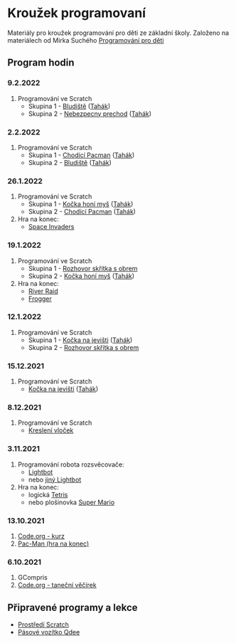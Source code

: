# Kroužek programovaní

Materiály pro kroužek programování pro děti ze základní školy.
Založeno na materiálech od Mirka Suchého [Programování pro děti](https://github.com/xsuchy/programovani_pro_deti/blob/master/README.md)

## Program hodin

### 9.2.2022
1. Programování ve Scratch
   - Skupina 1 - [Bludiště](https://scratch.mit.edu/projects/636345783/editor/)
     ([Tahák](https://scratch.mit.edu/projects/635428934/fullscreen/))
   - Skupina 2 - [Nebezpecny prechod](https://scratch.mit.edu/projects/641443830/editor)
     ([Tahák](https://scratch.mit.edu/projects/641432142/fullscreen/))

### 2.2.2022
1. Programování ve Scratch
   - Skupina 1 - [Chodící Pacman](https://scratch.mit.edu/projects/633901415/editor/)
     ([Tahák](https://scratch.mit.edu/projects/633873467/fullscreen/))
   - Skupina 2 - [Bludiště](https://scratch.mit.edu/projects/636345783/editor/)
     ([Tahák](https://scratch.mit.edu/projects/635428934/fullscreen/))

### 26.1.2022
1. Programování ve Scratch
   - Skupina 1 - [Kočka honí myš](https://scratch.mit.edu/projects/629705940/editor/)
     ([Tahák](https://scratch.mit.edu/projects/629703650/fullscreen/))
   - Skupina 2 - [Chodící Pacman](https://scratch.mit.edu/projects/633901415/editor/)
     ([Tahák](https://scratch.mit.edu/projects/633873467/fullscreen/))
2. Hra na konec:
   - [Space Invaders](https://scratch.mit.edu/projects/46553046/fullscreen/)

### 19.1.2022
1. Programování ve Scratch
   - Skupina 1 - [Rozhovor skřítka s obrem](https://scratch.mit.edu/projects/627204211/editor/)
   - Skupina 2 - [Kočka honí myš](https://scratch.mit.edu/projects/629705940)
     ([Tahák](https://scratch.mit.edu/projects/629703650/fullscreen/))
2. Hra na konec:
   - [River Raid](https://scratch.mit.edu/projects/20428294/fullscreen/)
   - [Frogger](https://scratch.mit.edu/projects/12221773/fullscreen/)

### 12.1.2022
1. Programování ve Scratch
   - Skupina 1 - [Kočka na jevišti](https://scratch.mit.edu/projects/617311963/editor/)
     ([Tahák](https://scratch.mit.edu/projects/617285613/fullscreen/))
   - Skupina 2 - [Rozhovor skřítka s obrem](https://scratch.mit.edu/projects/627204211/editor/)

### 15.12.2021
1. Programování ve Scratch
   - [Kočka na jevišti](https://scratch.mit.edu/projects/617311963/editor/)
     ([Tahák](https://scratch.mit.edu/projects/617285613/fullscreen/))
 
### 8.12.2021
1. Programování ve Scratch
   - [Kreslení vloček](https://scratch.mit.edu/projects/613433973/editor/)

### 3.11.2021
1. Programování robota rozsvěcovače:
   - [Lightbot](https://www.gameflare.com/online-game/light-bot/)
   - nebo [jiný Lightbot](https://www.lightbot.lu/)
2. Hra na konec:
   - logická [Tetris](https://scratch.mit.edu/projects/21239656/fullscreen/)
   - nebo plošinovka [Super Mario](https://scratch.mit.edu/projects/2176968/fullscreen/) 

### 13.10.2021
1. [Code.org - kurz](https://studio.code.org/s/express-2021/lessons/1/levels/2)
2. [Pac-Man (hra na konec)](https://scratch.mit.edu/projects/254234311/fullscreen/)

### 6.10.2021
1. GCompris
2. [Code.org - taneční věčírek](https://studio.code.org/s/dance-2019/stage/1/puzzle/1)

## Připravené programy a lekce
- [Prostředí Scratch](scratch/README.md)
- [Pásové vozítko Qdee](qdee/README.md)
